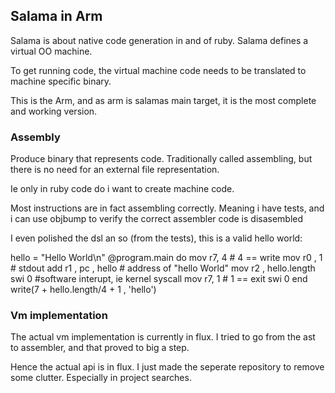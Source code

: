 ## Salama in Arm


Salama is about native code generation in and of ruby. Salama defines a virtual OO machine.

To get running code, the virtual machine code needs to be translated to machine specific binary.

This is the Arm, and as arm is salamas main target, it is the most complete and working version.

###  Assembly

Produce binary that represents code. 
Traditionally called assembling, but there is no need for an external file representation. 

Ie only in ruby code do i want to create machine code.

Most instructions are in fact assembling correctly. Meaning i have tests, and i can use objbump to verify the correct assembler code is disasembled

I even polished the dsl an so (from the tests), this is a valid hello world:

   hello = "Hello World\n"
   @program.main do 
      mov r7, 4     # 4 == write
      mov r0 , 1    # stdout
      add r1 , pc , hello   # address of "hello World"
      mov r2 , hello.length
    	swi 0         #software interupt, ie kernel syscall
      mov r7, 1     # 1 == exit
    	swi 0
   end
   write(7 + hello.length/4 + 1 , 'hello') 

### Vm implementation

The actual vm implementation is currently in flux. I tried to go from the ast to assembler, and that proved to big a step.

Hence the actual api is in flux. I just made the seperate repository to remove some clutter. Especially in project searches.